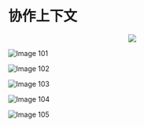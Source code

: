 # 协作上下文 

<div align = "center"><img src = "images/000104.jpg"/></div>   

<p class="calibre1"><a id="calibre_link-291"></a><img src="images/000133.jpg" alt="Image 101" class="calibre2" /></p>
<p class="calibre1"><a id="calibre_link-292"></a><img src="images/000156.jpg" alt="Image 102" class="calibre2" /></p>
<p class="calibre1"><a id="calibre_link-293"></a><img src="images/000185.jpg" alt="Image 103" class="calibre2" /></p>
<p class="calibre1"><a id="calibre_link-294"></a><img src="images/000213.jpg" alt="Image 104" class="calibre2" /></p>
<p class="calibre1"><a id="calibre_link-295"></a><img src="images/000242.jpg" alt="Image 105" class="calibre2" /></p>